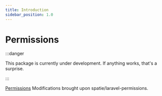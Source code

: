 ```yaml
---
title: Introduction
sidebar_position: 1.0
---
```


# Permissions

:::danger

This package is currently under development. If anything works, that's a surprise.

:::

[Permissions](https://github.com/Javaabu/permissions) Modifications brought upon spatie/laravel-permissions.
